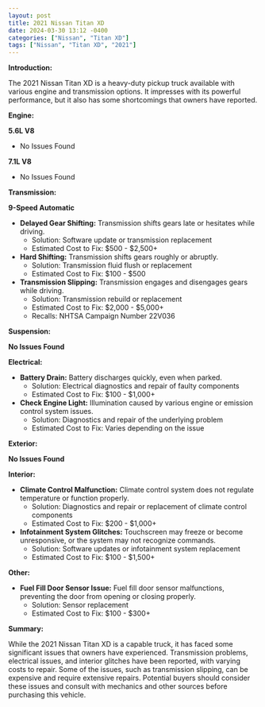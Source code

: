 ```yaml
---
layout: post
title: 2021 Nissan Titan XD
date: 2024-03-30 13:12 -0400
categories: ["Nissan", "Titan XD"]
tags: ["Nissan", "Titan XD", "2021"]
---
```

**Introduction:**

The 2021 Nissan Titan XD is a heavy-duty pickup truck available with various engine and transmission options. It impresses with its powerful performance, but it also has some shortcomings that owners have reported.

**Engine:**

**5.6L V8**
* No Issues Found

**7.1L V8**
* No Issues Found

**Transmission:**

**9-Speed Automatic**
* **Delayed Gear Shifting:** Transmission shifts gears late or hesitates while driving.
    * Solution: Software update or transmission replacement
    * Estimated Cost to Fix: $500 - $2,500+
* **Hard Shifting:** Transmission shifts gears roughly or abruptly.
    * Solution: Transmission fluid flush or replacement
    * Estimated Cost to Fix: $100 - $500
* **Transmission Slipping:** Transmission engages and disengages gears while driving.
    * Solution: Transmission rebuild or replacement
    * Estimated Cost to Fix: $2,000 - $5,000+
    * Recalls: NHTSA Campaign Number 22V036

**Suspension:**

**No Issues Found**

**Electrical:**

* **Battery Drain:** Battery discharges quickly, even when parked.
    * Solution: Electrical diagnostics and repair of faulty components
    * Estimated Cost to Fix: $100 - $1,000+
* **Check Engine Light:** Illumination caused by various engine or emission control system issues.
    * Solution: Diagnostics and repair of the underlying problem
    * Estimated Cost to Fix: Varies depending on the issue

**Exterior:**

**No Issues Found**

**Interior:**

* **Climate Control Malfunction:** Climate control system does not regulate temperature or function properly.
    * Solution: Diagnostics and repair or replacement of climate control components
    * Estimated Cost to Fix: $200 - $1,000+
* **Infotainment System Glitches:** Touchscreen may freeze or become unresponsive, or the system may not recognize commands.
    * Solution: Software updates or infotainment system replacement
    * Estimated Cost to Fix: $100 - $1,500+

**Other:**

* **Fuel Fill Door Sensor Issue:** Fuel fill door sensor malfunctions, preventing the door from opening or closing properly.
    * Solution: Sensor replacement
    * Estimated Cost to Fix: $100 - $300+

**Summary:**

While the 2021 Nissan Titan XD is a capable truck, it has faced some significant issues that owners have experienced. Transmission problems, electrical issues, and interior glitches have been reported, with varying costs to repair. Some of the issues, such as transmission slipping, can be expensive and require extensive repairs. Potential buyers should consider these issues and consult with mechanics and other sources before purchasing this vehicle.
